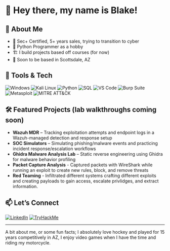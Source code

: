 # 👋 Hey there, my name is Blake!

## 🧠 About Me

- 🔐 Sec+ Certified, 5+ years sales, trying to transition to cyber
- 🐍 Python Programmer as a hobby  
- 🏗️ I build projects based off courses (for now)  
- 📍 Soon to be based in Scottsdale, AZ  

## 🔧 Tools & Tech

![Windows](https://img.shields.io/badge/Windows-0078D6?style=flat&logo=windows&logoColor=white)
![Kali Linux](https://img.shields.io/badge/Kali_Linux-557C94?style=flat&logo=kalilinux&logoColor=white)
![Python](https://img.shields.io/badge/Python-3670A0?style=flat&logo=python&logoColor=white)
![SQL](https://img.shields.io/badge/SQL-4479A1?style=flat&logo=postgresql&logoColor=white)
![VS Code](https://img.shields.io/badge/VS_Code-007ACC?style=flat&logo=visualstudiocode&logoColor=white)
![Burp Suite](https://img.shields.io/badge/Burp_Suite-FF6F00?style=flat&logo=burpsuite&logoColor=white)
![Metasploit](https://img.shields.io/badge/Metasploit-000000?style=flat&logo=metasploit&logoColor=white)
![MITRE ATT&CK](https://img.shields.io/badge/MITRE_ATT&CK-003366?style=flat)

## 🛠️ Featured Projects (lab walkthroughs coming soon)
  
- **Wazuh MDR** – Tracking exploitation attempts and endpoint logs in a Wazuh-managed detection and response setup  
- **SOC Simulators** – Simulating phishing/malware events and practicing incident response/escalation workflows
- **Ghidra Malware Analysis Lab** – Static reverse engineering using Ghidra for malware behavior profiling
- **Packet Capture Analysis** - Captured packets with WireShark while running an exploit to create new rules, block, and remove threats
- **Red Teaming** - Infiltrated different systems crafting different exploits and creating payloads to gain access, escalate privlidges, and extract information.


## 📫 Let’s Connect

[![LinkedIn](https://img.shields.io/badge/LinkedIn-0077B5?style=flat&logo=linkedin&logoColor=white)](https://linkedin.com/in/blue-team-blake)
[![TryHackMe](https://img.shields.io/badge/TryHackMe-E6532E?style=flat&logo=tryhackme&logoColor=white)](https://tryhackme.com/p/blueteamblake)


---
A bit about me, or some fun facts; I absolutely love hockey and played for 15 years competitively in AZ, I enjoy video games when I have the time and riding my motorcycle.

